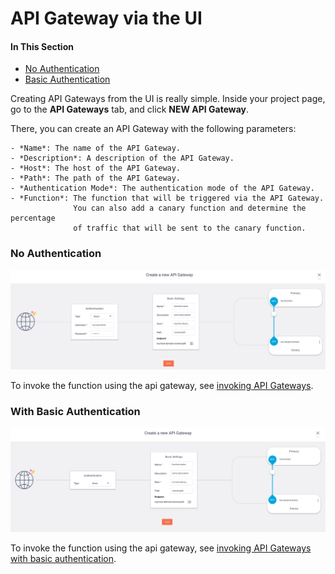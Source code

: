# API Gateway via the UI

#### In This Section

- [No Authentication](#none-auth)
- [Basic Authentication](#basic-auth)

Creating API Gateways from the UI is really simple.
Inside your project page, go to the **API Gateways** tab, and click **NEW API Gateway**.

There, you can create an API Gateway with the following parameters:

    - *Name*: The name of the API Gateway.
    - *Description*: A description of the API Gateway.
    - *Host*: The host of the API Gateway.
    - *Path*: The path of the API Gateway.
    - *Authentication Mode*: The authentication mode of the API Gateway.
    - *Function*: The function that will be triggered via the API Gateway. 
                  You can also add a canary function and determine the percentage 
                  of traffic that will be sent to the canary function.

<a id="none-auth"></a>
### No Authentication

![api-gateway](/docs/assets/images/api-gateway-ui.png)

To invoke the function using the api gateway, see [invoking API Gateways](/docs/references/api-gateway/http.md#invoke-none).

<a id="basic-auth"></a>
### With Basic Authentication

![api-gateway-basic-auth](/docs/assets/images/api-gateway-ui-basic-auth.png)

To invoke the function using the api gateway, see [invoking API Gateways with basic authentication](/docs/references/api-gateway/http.md#invoke-basic).